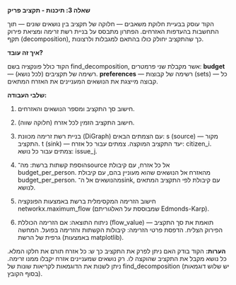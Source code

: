 **שאלה 3: תיכנות - תקציב פריק**

הקוד עוסק בבעיית חלוקת משאבים — חלוקה של תקציב בין נושאים שונים — תוך התחשבות בהעדפות האזרחים.
הפתרון מתבסס על בניית רשת זרימה ומציאת פירוק תקף (decomposition), כך שהתקציב יחולק כולו בהתאם למגבלות ולרצונות.

**איך זה עובד?**

הקוד כולל פונקציה בשם find_decomposition, אשר מקבלת שני פרמטרים:
**budget** — רשימה של תקציבים (לכל נושא).
**preferences** — רשימה של קבוצות (sets) — כל קבוצה מייצגת את הנושאים המעניינים את האזרח המתאים.

**שלבי העבודה:**

1. חישוב סך התקציב ומספר הנושאים והאזרחים.
   
2. חישוב התקציב הזמין לכל אזרח (חלוקה שווה).

3. בניית רשת זרימה מכוונת (DiGraph) עם הצמתים הבאים:
   s (source) — מקור התקציב.
   t (sink) — יעד התקציב המוקצה.
   צמתים עבור כל אזרח: citizen_i.
   צמתים עבור כל נושא: issue_j.
   
4. הוספת קשתות ברשת:
   מה־source אל כל אזרח, עם קיבולת budget_per_person.
   מהאזרח אל הנושאים שהוא מעוניין בהם, עם קיבולת budget_per_person.
   מהנושאים אל ה־sink, עם קיבולת לפי התקציב המתאים לנושא.

5. חישוב הזרימה המקסימלית ברשת באמצעות הפונקציה networkx.maximum_flow (שמבוססת על האלגוריתם Edmonds-Karp).

6. ניתוח התוצאה:
   אם הזרימה הכוללת (flow_value) תואמת את סך התקציב — הפירוק הצליח.
   הדפסת פרטי הזרימה: קיבולות הקשתות והזרימה בפועל.
   המחשה גרפית של הרשת (באמצעות matplotlib).

**הערות:**
הקוד בודק האם ניתן לפרק את התקציב כך ש:
כל אזרח תורם את חלקו המלא.
כל נושא מקבל את התקציב שהוקצה לו.
רק נושאים שמעניינים אזרח יקבלו ממנו זרימה.
ניתן לשנות את הדוגמאות לקריאות שונות של find_decomposition (יש שלוש דוגמאות בסוף הקובץ).




